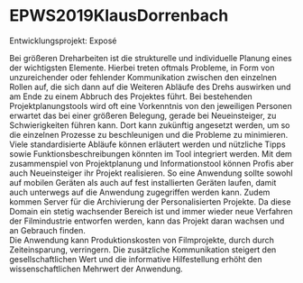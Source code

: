 # EPWS2019KlausDorrenbach

Entwicklungsprojekt: Exposé

Bei größeren Dreharbeiten ist die strukturelle und individuelle Planung eines der wichtigsten Elemente.
Hierbei treten oftmals Probleme, in Form von unzureichender oder fehlender Kommunikation zwischen den einzelnen Rollen auf, 
die sich dann auf die Weiteren Abläufe des Drehs auswirken und am Ende zu einem Abbruch des Projektes führt. 
Bei bestehenden Projektplanungstools wird oft eine Vorkenntnis von den jeweiligen Personen erwartet das bei einer größeren Belegung,
gerade bei Neueinsteiger, zu Schwierigkeiten führen kann. 
Dort kann zukünftig angesetzt werden, um so die einzelnen Prozesse zu beschleunigen und die Probleme zu minimieren. 
Viele standardisierte Abläufe können erläutert werden und nützliche Tipps sowie Funktionsbeschreibungen könnten im Tool integriert werden.
Mit dem zusammenspiel von Projektplanung und Informationstool können Profis aber auch Neueinsteiger ihr Projekt realisieren.
So eine Anwendung sollte sowohl auf mobilen Geräten als auch auf fest installierten Geräten laufen,
damit auch unterwegs auf die Anwendung zugegriffen werden kann. Zudem kommen Server für die Archivierung der Personalisierten Projekte.
Da diese Domain ein stetig wachsender Bereich ist und immer wieder neue Verfahren der Filmindustrie entworfen werden,
kann das Projekt daran wachsen und an Gebrauch finden.  
Die Anwendung kann Produktionskosten von Filmprojekte, durch durch Zeiteinsparung, verringern. 
Die zusätzliche Kommunikation steigert den gesellschaftlichen Wert 
und die informative Hilfestellung erhöht den wissenschaftlichen Mehrwert der Anwendung. 
